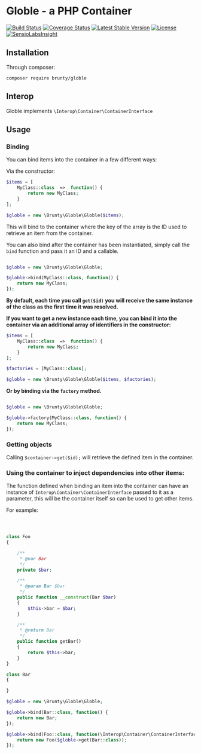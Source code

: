 # Globle - a PHP Container

[![Build Status](https://travis-ci.org/Brunty/Globle.svg?branch=master)](https://travis-ci.org/Brunty/Globle) [![Coverage Status](https://coveralls.io/repos/github/Brunty/Globle/badge.svg?branch=master)](https://coveralls.io/github/Brunty/Globle?branch=master) [![Latest Stable Version](https://poser.pugx.org/brunty/globle/v/stable)](https://packagist.org/packages/brunty/globle) [![License](https://poser.pugx.org/brunty/globle/license)](https://packagist.org/packages/brunty/globle) [![SensioLabsInsight](https://insight.sensiolabs.com/projects/a7e48ce0-7a7f-492a-8da8-d7b4c94f00c8/mini.png)](https://insight.sensiolabs.com/projects/a7e48ce0-7a7f-492a-8da8-d7b4c94f00c8)

## Installation

Through composer:

`composer require brunty/globle`

## Interop

Globle implements `\Interop\Container\ContainerInterface`

## Usage

### Binding

You can bind items into the container in a few different ways:

Via the constructor:

```php
$items = [
    MyClass::class  =>  function() {
        return new MyClass;
    }
];

$globle = new \Brunty\Globle\Globle($items);
```

This will bind to the container where the key of the array is the ID used to retrieve an item from the container.


You can also bind after the container has been instantiated, simply call the `bind` function and pass it an ID and a callable.

```php

$globle = new \Brunty\Globle\Globle;

$globle->bind(MyClass::class, function() {
    return new MyClass;
});
```

**By default, each time you call `get($id)` you will receive the same instance of the class as the first time it was resolved.**

**If you want to get a new instance each time, you can bind it into the container via an additional array of identifiers in the constructor:**
 
```php
$items = [
    MyClass::class  =>  function() {
        return new MyClass;
    }
];

$factories = [MyClass::class];

$globle = new \Brunty\Globle\Globle($items, $factories);
```

**Or by binding via the `factory` method.**

```php

$globle = new \Brunty\Globle\Globle;

$globle->factory(MyClass::class, function() {
    return new MyClass;
});
```

### Getting objects

Calling `$container->get($id);` will retrieve the defined item in the container.


### Using the container to inject dependencies into other items:

The function defined when binding an item into the container can have an instance of `Interop\Container\ContainerInterface` passed to it as a parameter, this will be the container itself so can be used to get other items.

For example:

```php



class Foo
{

    /**
     * @var Bar
     */
    private $bar;

    /**
     * @param Bar $bar
     */
    public function __construct(Bar $bar)
    {
        $this->bar = $bar;
    }

    /**
     * @return Bar
     */
    public function getBar()
    {
        return $this->bar;
    }
}

class Bar
{

}

$globle = new \Brunty\Globle\Globle;

$globle->bind(Bar::class, function() {
    return new Bar;
});

$globle->bind(Foo::class, function(\Interop\Container\ContainerInterface $globle) {
    return new Foo($globle->get(Bar::class));
});
```

